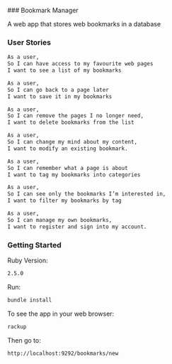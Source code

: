 ### Bookmark Manager

A web app that stores web bookmarks in a database

### User Stories

```sh
As a user,
So I can have access to my favourite web pages
I want to see a list of my bookmarks

As a user,
So I can go back to a page later
I want to save it in my bookmarks

As a user,
So I can remove the pages I no longer need,
I want to delete bookmarks from the list

As a user,
So I can change my mind about my content,
I want to modify an existing bookmark.

As a user,
So I can remember what a page is about
I want to tag my bookmarks into categories

As a user,
So I can see only the bookmarks I’m interested in,
I want to filter my bookmarks by tag

As a user,
So I can manage my own bookmarks,
I want to register and sign into my account.
```

### Getting Started

Ruby Version:
```sh
2.5.0
```

Run:
```sh
bundle install
```

To see the app in your web browser:
```sh
rackup
```

Then go to:
```sh
http://localhost:9292/bookmarks/new
```

